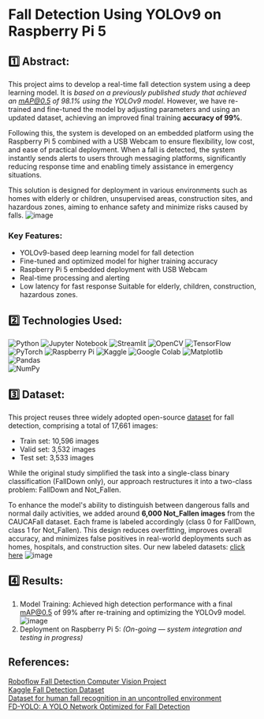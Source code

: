 # Fall Detection Using YOLOv9 on Raspberry Pi 5
## 1️⃣ Abstract:
This project aims to develop a real-time fall detection system using a deep learning model. It is *based on a previously published study that achieved an mAP@0.5 of 98.1% using the YOLOv9 model*. However, we have re-trained and fine-tuned the model by adjusting parameters and using an updated dataset, achieving an improved final training **accuracy of 99%**.

Following this, the system is developed on an embedded platform using the Raspberry Pi 5 combined with a USB Webcam to ensure flexibility, low cost, and ease of practical deployment. When a fall is detected, the system instantly sends alerts to users through messaging platforms, significantly reducing response time and enabling timely assistance in emergency situations.

This solution is designed for deployment in various environments such as homes with elderly or children, unsupervised areas, construction sites, and hazardous zones, aiming to enhance safety and minimize risks caused by falls.
![image](https://github.com/user-attachments/assets/f10733df-e778-44fb-ac25-17ce1212ce8e)

### Key Features:
- YOLOv9-based deep learning model for fall detection
- Fine-tuned and optimized model for higher training accuracy
- Raspberry Pi 5 embedded deployment with USB Webcam
- Real-time processing and alerting
- Low latency for fast response
Suitable for elderly, children, construction, hazardous zones.

## 2️⃣ Technologies Used:
![Python](https://img.shields.io/badge/python-3670A0?style=for-the-badge&logo=python&logoColor=ffdd54)
![Jupyter Notebook](https://img.shields.io/badge/jupyter-%23FA0F00.svg?style=for-the-badge&logo=jupyter&logoColor=white)
![Streamlit](https://img.shields.io/badge/Streamlit-%23FE4B4B.svg?style=for-the-badge&logo=streamlit&logoColor=white)
![OpenCV](https://img.shields.io/badge/opencv-%23white.svg?style=for-the-badge&logo=opencv&logoColor=white)
![TensorFlow](https://img.shields.io/badge/TensorFlow-%23FF6F00.svg?style=for-the-badge&logo=TensorFlow&logoColor=white)
![PyTorch](https://img.shields.io/badge/PyTorch-%23EE4C2C.svg?style=for-the-badge&logo=PyTorch&logoColor=white)
![Raspberry Pi](https://img.shields.io/badge/-Raspberry_Pi-C51A4A?style=for-the-badge&logo=Raspberry-Pi)
![Kaggle](https://img.shields.io/badge/Kaggle-035a7d?style=for-the-badge&logo=kaggle&logoColor=white)
![Google Colab](https://img.shields.io/badge/Google%20Colab-%23F9A825.svg?style=for-the-badge&logo=googlecolab&logoColor=white)
![Matplotlib](https://img.shields.io/badge/Matplotlib-%23ffffff.svg?style=for-the-badge&logo=Matplotlib&logoColor=black)
![Pandas](https://img.shields.io/badge/pandas-%23150458.svg?style=for-the-badge&logo=pandas&logoColor=white)	
![NumPy](https://img.shields.io/badge/numpy-%23013243.svg?style=for-the-badge&logo=numpy&logoColor=white)

## 3️⃣ Dataset:
This project reuses three widely adopted open-source [dataset](#references) for fall detection, comprising a total of 17,661 images:
- Train set: 10,596 images
- Valid set: 3,532 images
- Test set: 3,533 images

While the original study simplified the task into a single-class binary classification (FallDown only), our approach restructures it into a two-class problem: FallDown and Not_Fallen.

To enhance the model's ability to distinguish between dangerous falls and normal daily activities, we added around **6,000 Not_Fallen images** from the CAUCAFall dataset. Each frame is labeled accordingly (class 0 for FallDown, class 1 for Not_Fallen). This design reduces overfitting, improves overall accuracy, and minimizes false positives in real-world deployments such as homes, hospitals, and construction sites. Our new labeled datasets: [click here](https://www.kaggle.com/datasets/loyalp/dataset-fall-detection)
![image](https://github.com/user-attachments/assets/e99bd5a6-f3e4-4912-a6b6-ed94c029e6d9)

## 4️⃣ Results:
1. Model Training:
   Achieved high detection performance with a final mAP@0.5 of 99% after re-training and optimizing the YOLOv9 model.
   ![image](https://github.com/user-attachments/assets/3ec144e4-bad8-457d-89e6-eb38d30dd29c)
3. Deployment on Raspberry Pi 5:
   *(On-going — system integration and testing in progress)*
   
## References:
[Roboflow Fall Detection Computer Vision Project](https://universe.roboflow.com/roboflow-universe-projects/fall-detection-ca3o8)   
[Kaggle Fall Detection Dataset](https://www.kaggle.com/datasets/uttejkumarkandagatla/fall-detection-dataset)    
[Dataset for human fall recognition in an uncontrolled environment](https://doi.org/10.1016/j.dib.2022.108610)    
[FD-YOLO: A YOLO Network Optimized for Fall Detection](https://doi.org/10.3390/app15010453)    
